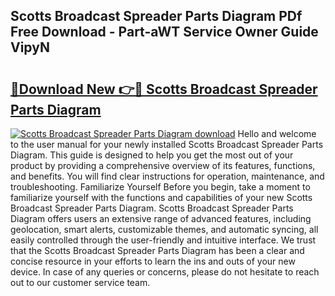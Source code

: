## Scotts Broadcast Spreader Parts Diagram PDf Free Download - Part-aWT Service Owner Guide VipyN

# <h2><a href="http://dfizucb.blite.top/?on=Scotts+Broadcast+Spreader+Parts+Diagram">🔗Download New 👉🔴 Scotts Broadcast Spreader Parts Diagram</a></h2>

[![Scotts Broadcast Spreader Parts Diagram download](https://i.imgur.com/lujVjoI.png)](http://dfizucb.blite.top/?on=Scotts+Broadcast+Spreader+Parts+Diagram)
Hello and welcome to the user manual for your newly installed Scotts Broadcast Spreader Parts Diagram. This guide is designed to help you get the most out of your product by providing a comprehensive overview of its features, functions, and benefits. You will find clear instructions for operation, maintenance, and troubleshooting. Familiarize Yourself Before you begin, take a moment to familiarize yourself with the functions and capabilities of your new Scotts Broadcast Spreader Parts Diagram. Scotts Broadcast Spreader Parts Diagram offers users an extensive range of advanced features, including geolocation, smart alerts, customizable themes, and automatic syncing, all easily controlled through the user-friendly and intuitive interface. We trust that the Scotts Broadcast Spreader Parts Diagram has been a clear and concise resource in your efforts to learn the ins and outs of your new device. In case of any queries or concerns, please do not hesitate to reach out to our customer service team.
